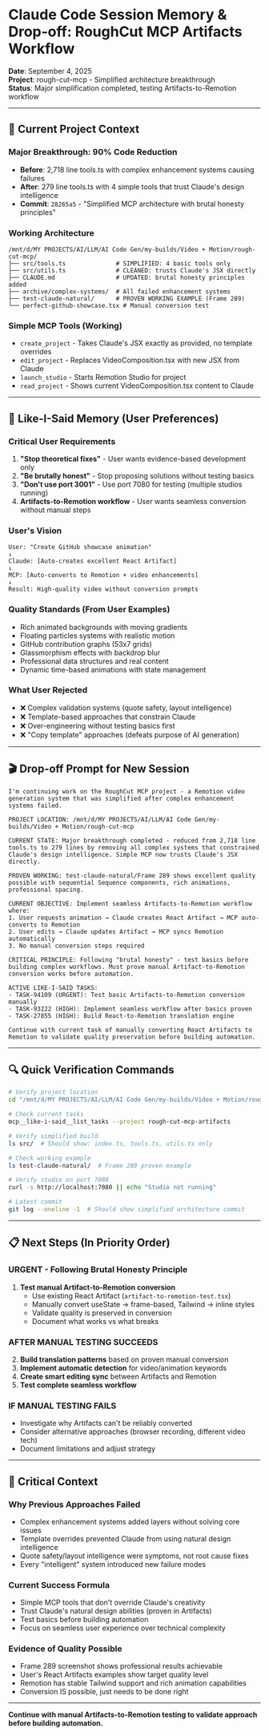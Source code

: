 # Claude Code Session Memory & Drop-off: RoughCut MCP Artifacts Workflow

**Date**: September 4, 2025  
**Project**: rough-cut-mcp - Simplified architecture breakthrough  
**Status**: Major simplification completed, testing Artifacts-to-Remotion workflow  

---

## 🎯 **Current Project Context**

### **Major Breakthrough: 90% Code Reduction**
- **Before**: 2,718 line tools.ts with complex enhancement systems causing failures
- **After**: 279 line tools.ts with 4 simple tools that trust Claude's design intelligence
- **Commit**: `28265a5` - "Simplified MCP architecture with brutal honesty principles"

### **Working Architecture**
```
/mnt/d/MY PROJECTS/AI/LLM/AI Code Gen/my-builds/Video + Motion/rough-cut-mcp/
├── src/tools.ts              # SIMPLIFIED: 4 basic tools only
├── src/utils.ts              # CLEANED: trusts Claude's JSX directly  
├── CLAUDE.md                 # UPDATED: brutal honesty principles added
├── archive/complex-systems/  # All failed enhancement systems
├── test-claude-natural/      # PROVEN WORKING EXAMPLE (Frame 289)
└── perfect-github-showcase.tsx # Manual conversion test
```

### **Simple MCP Tools (Working)**
- `create_project` - Takes Claude's JSX exactly as provided, no template overrides
- `edit_project` - Replaces VideoComposition.tsx with new JSX from Claude  
- `launch_studio` - Starts Remotion Studio for project
- `read_project` - Shows current VideoComposition.tsx content to Claude

---

## 🧠 **Like-I-Said Memory (User Preferences)**

### **Critical User Requirements**
1. **"Stop theoretical fixes"** - User wants evidence-based development only
2. **"Be brutally honest"** - Stop proposing solutions without testing basics
3. **"Don't use port 3001"** - Use port 7080 for testing (multiple studios running)
4. **Artifacts-to-Remotion workflow** - User wants seamless conversion without manual steps

### **User's Vision**
```
User: "Create GitHub showcase animation"
↓ 
Claude: [Auto-creates excellent React Artifact]
↓
MCP: [Auto-converts to Remotion + video enhancements] 
↓
Result: High-quality video without conversion prompts
```

### **Quality Standards (From User Examples)**
- Rich animated backgrounds with moving gradients
- Floating particles systems with realistic motion
- GitHub contribution graphs (53x7 grids)  
- Glassmorphism effects with backdrop blur
- Professional data structures and real content
- Dynamic time-based animations with state management

### **What User Rejected**
- ❌ Complex validation systems (quote safety, layout intelligence)
- ❌ Template-based approaches that constrain Claude  
- ❌ Over-engineering without testing basics first
- ❌ "Copy template" approaches (defeats purpose of AI generation)

---

## 🎬 **Drop-off Prompt for New Session**

```
I'm continuing work on the RoughCut MCP project - a Remotion video generation system that was simplified after complex enhancement systems failed.

PROJECT LOCATION: /mnt/d/MY PROJECTS/AI/LLM/AI Code Gen/my-builds/Video + Motion/rough-cut-mcp

CURRENT STATE: Major breakthrough completed - reduced from 2,718 line tools.ts to 279 lines by removing all complex systems that constrained Claude's design intelligence. Simple MCP now trusts Claude's JSX directly.

PROVEN WORKING: test-claude-natural/Frame 289 shows excellent quality possible with sequential Sequence components, rich animations, professional spacing.

CURRENT OBJECTIVE: Implement seamless Artifacts-to-Remotion workflow where:
1. User requests animation → Claude creates React Artifact → MCP auto-converts to Remotion
2. User edits → Claude updates Artifact → MCP syncs Remotion automatically  
3. No manual conversion steps required

CRITICAL PRINCIPLE: Following "brutal honesty" - test basics before building complex workflows. Must prove manual Artifact-to-Remotion conversion works before automation.

ACTIVE LIKE-I-SAID TASKS:
- TASK-94109 (URGENT): Test basic Artifacts-to-Remotion conversion manually
- TASK-93222 (HIGH): Implement seamless workflow after basics proven
- TASK-27855 (HIGH): Build React-to-Remotion translation engine

Continue with current task of manually converting React Artifacts to Remotion to validate quality preservation before building automation.
```

---

## 🔍 **Quick Verification Commands**

```bash
# Verify project location
cd "/mnt/d/MY PROJECTS/AI/LLM/AI Code Gen/my-builds/Video + Motion/rough-cut-mcp"

# Check current tasks
mcp__like-i-said__list_tasks --project rough-cut-mcp-artifacts

# Verify simplified build
ls src/  # Should show: index.ts, tools.ts, utils.ts only

# Check working example  
ls test-claude-natural/  # Frame 289 proven example

# Verify studio on port 7080
curl -s http://localhost:7080 || echo "Studio not running"

# Latest commit
git log --oneline -1  # Should show simplified architecture commit
```

---

## 📋 **Next Steps (In Priority Order)**

### **URGENT - Following Brutal Honesty Principle**
1. **Test manual Artifact-to-Remotion conversion**
   - Use existing React Artifact (`artifact-to-remotion-test.tsx`)
   - Manually convert useState → frame-based, Tailwind → inline styles
   - Validate quality is preserved in conversion
   - Document what works vs what breaks

### **AFTER MANUAL TESTING SUCCEEDS**
2. **Build translation patterns** based on proven manual conversion
3. **Implement automatic detection** for video/animation keywords
4. **Create smart editing sync** between Artifacts and Remotion
5. **Test complete seamless workflow**

### **IF MANUAL TESTING FAILS**  
- Investigate why Artifacts can't be reliably converted
- Consider alternative approaches (browser recording, different video tech)
- Document limitations and adjust strategy

---

## 🚨 **Critical Context**

### **Why Previous Approaches Failed**
- Complex enhancement systems added layers without solving core issues
- Template overrides prevented Claude from using natural design intelligence
- Quote safety/layout intelligence were symptoms, not root cause fixes
- Every "intelligent" system introduced new failure modes

### **Current Success Formula**
- Simple MCP tools that don't override Claude's creativity
- Trust Claude's natural design abilities (proven in Artifacts)
- Test basics before building automation
- Focus on seamless user experience over technical complexity

### **Evidence of Quality Possible**
- Frame 289 screenshot shows professional results achievable
- User's React Artifacts examples show target quality level  
- Remotion has stable Tailwind support and rich animation capabilities
- Conversion IS possible, just needs to be done right

---

**Continue with manual Artifacts-to-Remotion testing to validate approach before building automation.**
